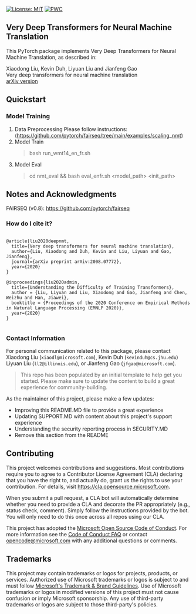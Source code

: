 [![License: MIT](https://img.shields.io/badge/License-MIT-yellow.svg)](https://opensource.org/licenses/MIT)
[![PWC](https://img.shields.io/endpoint.svg?url=https://paperswithcode.com/badge/very-deep-transformers-for-neural-machine/machine-translation-on-wmt2014-english-french)](https://paperswithcode.com/sota/machine-translation-on-wmt2014-english-french?p=very-deep-transformers-for-neural-machine)

## Very Deep Transformers for Neural Machine Translation

This PyTorch package implements Very Deep Transformers for Neural Machine Translation, as described in:

Xiaodong Liu,  Kevin Duh, Liyuan Liu and Jianfeng Gao<br/>
Very deep transformers for neural machine translation <br/>
[arXiv version](https://arxiv.org/abs/2008.07772) <br/>

## Quickstart

### Model Training
1. Data Preprocessing
   Please follow instructions: (https://github.com/pytorch/fairseq/tree/main/examples/scaling_nmt)
2. Model Train </br>
   > bash run_wmt14_en_fr.sh
3. Model Eval </br>
   > cd nmt_eval && bash eval_enfr.sh <model_path> <gpu> <init_path> <unperbound> <count>

## Notes and Acknowledgments
FAIRSEQ (v0.8): https://github.com/pytorch/fairseq<br/>


### How do I cite it?

```

@article{liu2020deepnmt,
  title={Very deep transformers for neural machine translation},
  author={Liu, Xiaodong and Duh, Kevin and Liu, Liyuan and Gao, Jianfeng},
  journal={arXiv preprint arXiv:2008.07772},
  year={2020}
}
   
@inproceedings{liu2020admin,
  title={Understanding the Difficulty of Training Transformers},
  author = {Liu, Liyuan and Liu, Xiaodong and Gao, Jianfeng and Chen, Weizhu and Han, Jiawei},
  booktitle = {Proceedings of the 2020 Conference on Empirical Methods in Natural Language Processing (EMNLP 2020)},
  year={2020}
}
   
```
### Contact Information

For personal communication related to this package, please contact Xiaodong Liu (`xiaodl@microsoft.com`), Kevin Duh (`kevinduh@cs.jhu.edu`) Liyuan Liu (`ll2@illinois.edu`), or Jianfeng Gao (`jfgao@microsoft.com`).
  

> This repo has been populated by an initial template to help get you started. Please
> make sure to update the content to build a great experience for community-building.

As the maintainer of this project, please make a few updates:

- Improving this README.MD file to provide a great experience
- Updating SUPPORT.MD with content about this project's support experience
- Understanding the security reporting process in SECURITY.MD
- Remove this section from the README

## Contributing

This project welcomes contributions and suggestions.  Most contributions require you to agree to a
Contributor License Agreement (CLA) declaring that you have the right to, and actually do, grant us
the rights to use your contribution. For details, visit https://cla.opensource.microsoft.com.

When you submit a pull request, a CLA bot will automatically determine whether you need to provide
a CLA and decorate the PR appropriately (e.g., status check, comment). Simply follow the instructions
provided by the bot. You will only need to do this once across all repos using our CLA.

This project has adopted the [Microsoft Open Source Code of Conduct](https://opensource.microsoft.com/codeofconduct/).
For more information see the [Code of Conduct FAQ](https://opensource.microsoft.com/codeofconduct/faq/) or
contact [opencode@microsoft.com](mailto:opencode@microsoft.com) with any additional questions or comments.

## Trademarks

This project may contain trademarks or logos for projects, products, or services. Authorized use of Microsoft 
trademarks or logos is subject to and must follow 
[Microsoft's Trademark & Brand Guidelines](https://www.microsoft.com/en-us/legal/intellectualproperty/trademarks/usage/general).
Use of Microsoft trademarks or logos in modified versions of this project must not cause confusion or imply Microsoft sponsorship.
Any use of third-party trademarks or logos are subject to those third-party's policies.
